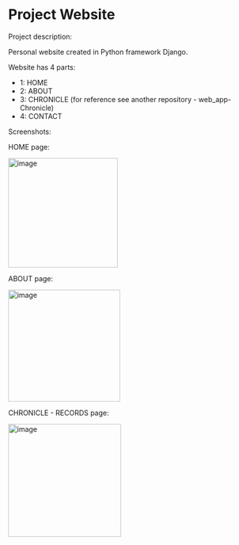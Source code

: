 # Project Website

Project description:

Personal website created in Python framework Django.

Website has 4 parts:
- 1: HOME
- 2: ABOUT
- 3: CHRONICLE (for reference see another repository - web_app-Chronicle)
- 4: CONTACT

Screenshots:

HOME page:

<img width="221" alt="image" src="https://user-images.githubusercontent.com/119850119/212883141-f6e64cf7-7052-4633-81d5-506a223b6690.png">

ABOUT page:

<img width="226" alt="image" src="https://user-images.githubusercontent.com/119850119/212882352-4f312041-c54c-4595-9b32-587e179e7ba0.png">

CHRONICLE - RECORDS page:

<img width="228" alt="image" src="https://user-images.githubusercontent.com/119850119/212883288-39bee0fe-e872-4ca1-8768-e3c6ca086f62.png">
